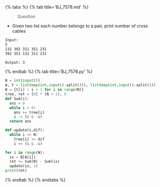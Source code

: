 {% tabs %}
{% tab title='BJ_7578.md' %}

> Question

* Given two list each number belongs to a pair, print number of cross cables

```txt
Input:
5
132 392 311 351 231
392 351 132 311 231

Output: 3
```

{% endtab %}
{% tab title='BJ_7578.py' %}

```py
N = int(input())
A, t = list(map(int,input().split())), list(map(int,input().split()))
B = {t[i] : i + 1 for i in range(N)}
tree, ret = [0] * (N + 1), 0
def Sum(i):
  ans = 0
  while i > 0:
    ans += tree[i]
    i -= (i & -i)
  return ans

def update(i,dif):
  while i <= N:
    tree[i] += dif
    i += (i & -i)

for i in range(N):
  ix = B[A[i]]
  ret += Sum(N) - Sum(ix)
  update(ix, 1)
print(ret)
```

{% endtab %}
{% endtabs %}
